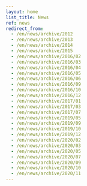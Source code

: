 ```yaml
---
layout: home
list_title: News
ref: news
redirect_from:
  - /en/news/archive/2012
  - /en/news/archive/2013
  - /en/news/archive/2014
  - /en/news/archive/2015
  - /en/news/archive/2016/02
  - /en/news/archive/2016/03
  - /en/news/archive/2016/04
  - /en/news/archive/2016/05
  - /en/news/archive/2016/06
  - /en/news/archive/2016/09
  - /en/news/archive/2016/10
  - /en/news/archive/2016/12
  - /en/news/archive/2017/01
  - /en/news/archive/2017/03
  - /en/news/archive/2017/07
  - /en/news/archive/2019/05
  - /en/news/archive/2019/09
  - /en/news/archive/2019/10
  - /en/news/archive/2019/12
  - /en/news/archive/2020/02
  - /en/news/archive/2020/03
  - /en/news/archive/2020/05
  - /en/news/archive/2020/07
  - /en/news/archive/2020/09
  - /en/news/archive/2020/10
  - /en/news/archive/2020/11
---
```

